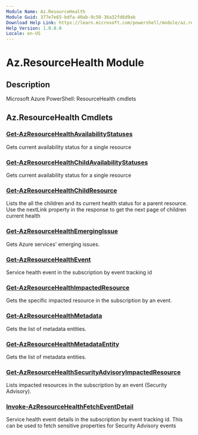 ```yaml
---
Module Name: Az.ResourceHealth
Module Guid: 377e7e65-bdfa-40ab-9c50-36a32fd6d9ab
Download Help Link: https://learn.microsoft.com/powershell/module/az.resourcehealth
Help Version: 1.0.0.0
Locale: en-US
---
```


# Az.ResourceHealth Module
## Description
Microsoft Azure PowerShell: ResourceHealth cmdlets

## Az.ResourceHealth Cmdlets
### [Get-AzResourceHealthAvailabilityStatuses](Get-AzResourceHealthAvailabilityStatuses.md)
Gets current availability status for a single resource

### [Get-AzResourceHealthChildAvailabilityStatuses](Get-AzResourceHealthChildAvailabilityStatuses.md)
Gets current availability status for a single resource

### [Get-AzResourceHealthChildResource](Get-AzResourceHealthChildResource.md)
Lists the all the children and its current health status for a parent resource.
Use the nextLink property in the response to get the next page of children current health

### [Get-AzResourceHealthEmergingIssue](Get-AzResourceHealthEmergingIssue.md)
Gets Azure services' emerging issues.

### [Get-AzResourceHealthEvent](Get-AzResourceHealthEvent.md)
Service health event in the subscription by event tracking id

### [Get-AzResourceHealthImpactedResource](Get-AzResourceHealthImpactedResource.md)
Gets the specific impacted resource in the subscription by an event.

### [Get-AzResourceHealthMetadata](Get-AzResourceHealthMetadata.md)
Gets the list of metadata entities.

### [Get-AzResourceHealthMetadataEntity](Get-AzResourceHealthMetadataEntity.md)
Gets the list of metadata entities.

### [Get-AzResourceHealthSecurityAdvisoryImpactedResource](Get-AzResourceHealthSecurityAdvisoryImpactedResource.md)
Lists impacted resources in the subscription by an event (Security Advisory).

### [Invoke-AzResourceHealthFetchEventDetail](Invoke-AzResourceHealthFetchEventDetail.md)
Service health event details in the subscription by event tracking id.
This can be used to fetch sensitive properties for Security Advisory events

